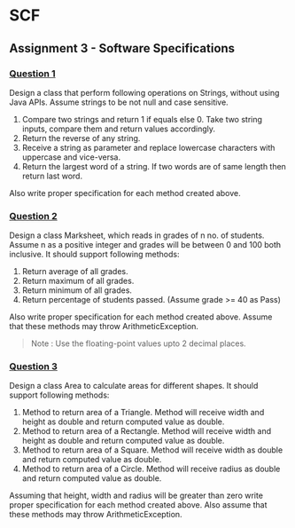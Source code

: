 # SCF
## Assignment 3 - Software Specifications

### <u>**Question 1**</u>

Design a class that perform following operations on Strings, without using Java APIs. Assume strings to be not null and case sensitive. 

1. Compare two strings and return 1 if equals else 0. Take two string inputs, compare them and return values accordingly.
2. Return the reverse of any string. 
3. Receive a string as parameter and replace lowercase characters with uppercase and vice-versa. 
4. Return the largest word of a string. If two words are of same length then return last word.

Also write proper specification for each method created above.

### <u>**Question 2**</u>

Design a class Marksheet, which reads in grades of n no. of students. Assume n as a positive integer and grades will be between 0 and 100 both inclusive. It should support following methods:
1. Return average of all grades. 
2. Return maximum of all grades.
3. Return minimum of all grades.
4. Return percentage of students passed. (Assume grade >= 40 as Pass) 
 
Also write proper specification for each method created above. Assume that these methods may throw ArithmeticException.

> Note : Use the floating-point values upto 2 decimal places.

### <u>**Question 3**</u>

Design a class Area to calculate areas for different shapes. It should support following methods:
1. Method to return area of a Triangle. Method will receive width and height as double and return computed value as double.
2. Method to return area of a Rectangle. Method will receive width and height as double and return computed value as double.
3. Method to return area of a Square. Method will receive width as double and return computed value as double.
4. Method to return area of a Circle. Method will receive radius as double and return computed value as double.
 
Assuming that height, width and radius will be greater than zero write proper specification for each method created above. Also assume that these methods may throw ArithmeticException.